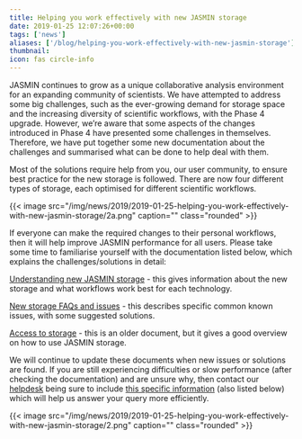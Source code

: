 ```yaml
---
title: Helping you work effectively with new JASMIN storage
date: 2019-01-25 12:07:26+00:00
tags: ['news']
aliases: ['/blog/helping-you-work-effectively-with-new-jasmin-storage']
thumbnail: 
icon: fas circle-info
---
```

JASMIN continues to grow as a unique collaborative analysis environment for an expanding community of scientists. We have attempted to address some big challenges, such as the ever-growing demand for storage space and the increasing diversity of scientific workflows, with the Phase 4 upgrade. However, we’re aware that some aspects of the changes introduced in Phase 4 have presented some challenges in themselves. Therefore, we have put together some new documentation about the challenges and summarised what can be done to help deal with them.


Most of the solutions require help from you, our user community, to ensure best practice for the new storage is followed. There are now four different types of storage, each optimised for different scientific workflows.


{{< image src="/img/news/2019/2019-01-25-helping-you-work-effectively-with-new-jasmin-storage/2a.png"  caption="" class="rounded" >}}


If everyone can make the required changes to their personal workflows, then it will help improve JASMIN performance for all users. Please take some time to familiarise yourself with the documentation listed below, which explains the challenges/solutions in detail:


[Understanding new JASMIN storage](https://help.jasmin.ac.uk/article/4700-understanding-new-jasmin-storage) - this gives information about the new storage and what workflows work best for each technology.


[New storage FAQs and issues](https://help.jasmin.ac.uk/article/4702-faqs-storage) - this describes specific common known issues, with some suggested solutions.


[Access to storage](https://help.jasmin.ac.uk/article/176-storage) - this is an older document, but it gives a good overview on how to use JASMIN storage.


We will continue to update these documents when new issues or solutions are found. If you are still experiencing difficulties or slow performance (after checking the documentation) and are unsure why, then contact our [helpdesk](mailto:support@ceda.ac.uk) being sure to include [this specific information](https://help.jasmin.ac.uk/article/4703-how-to-contact-us-about-jasmin-issues) (also listed below) which will help us answer your query more efficiently.


{{< image src="/img/news/2019/2019-01-25-helping-you-work-effectively-with-new-jasmin-storage/2.png"  caption="" class="rounded" >}}  
  
  
  


